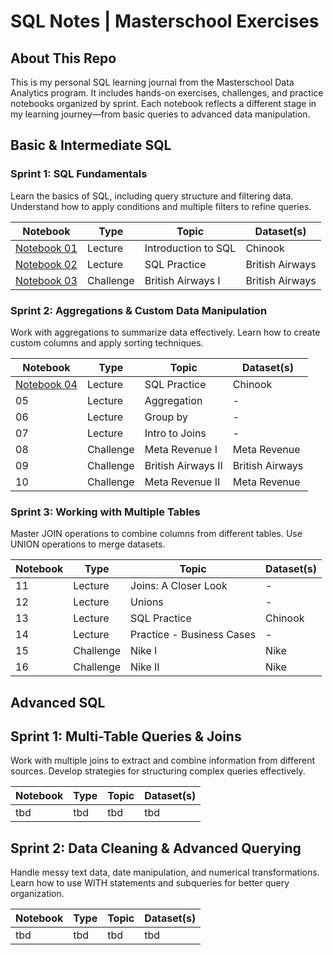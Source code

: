 # SQL Notes | Masterschool Exercises

## About This Repo

This is my personal SQL learning journal from the Masterschool Data Analytics program. It includes hands-on exercises, challenges, and practice notebooks organized by sprint. Each notebook reflects a different stage in my learning journey—from basic queries to advanced data manipulation.

## Basic & Intermediate SQL

### Sprint 1: SQL Fundamentals

Learn the basics of SQL, including query structure and filtering data. Understand how to apply conditions and multiple filters to refine queries.

| Notebook | Type | Topic | Dataset(s) |
| --- | --- | --- | --- |
| [Notebook 01](/01_introduction_to_sql.ipynb) | Lecture | Introduction to SQL | Chinook |
| [Notebook 02](/02_practice_british_airways.ipynb) | Lecture | SQL Practice | British Airways |
| [Notebook 03](/03_challenge_british_airways_1.ipynb) | Challenge | British Airways I | British Airways |

### Sprint 2: Aggregations & Custom Data Manipulation

Work with aggregations to summarize data effectively. Learn how to create custom columns and apply sorting techniques.

| Notebook | Type | Topic | Dataset(s) |
| --- | --- | --- | --- |
| [Notebook 04](/04_practice_chinook.ipynb) | Lecture | SQL Practice | Chinook |
| 05 | Lecture | Aggregation | - |
| 06 | Lecture | Group by | - |
| 07 | Lecture | Intro to Joins | - |
| 08 | Challenge | Meta Revenue I | Meta Revenue |
| 09 | Challenge | British Airways II | British Airways |
| 10 | Challenge | Meta Revenue II | Meta Revenue |

### Sprint 3: Working with Multiple Tables

Master JOIN operations to combine columns from different tables. Use UNION operations to merge datasets.

| Notebook | Type | Topic | Dataset(s) |
| --- | --- | --- | --- |
| 11 | Lecture | Joins: A Closer Look | - |
| 12 | Lecture | Unions | - |
| 13 | Lecture | SQL Practice | Chinook |
| 14 | Lecture | Practice - Business Cases | - |
| 15 | Challenge | Nike I | Nike |
| 16 | Challenge | Nike II | Nike |

## Advanced SQL

## Sprint 1: Multi-Table Queries & Joins

Work with multiple joins to extract and combine information from different sources. Develop strategies for structuring complex queries effectively.

| Notebook | Type | Topic | Dataset(s) |
| --- | --- | --- | --- |
| tbd | tbd | tbd | tbd |

## Sprint 2: Data Cleaning & Advanced Querying

Handle messy text data, date manipulation, and numerical transformations. Learn how to use WITH statements and subqueries for better query organization.

| Notebook | Type | Topic | Dataset(s) |
| --- | --- | --- | --- |
| tbd | tbd | tbd | tbd |
